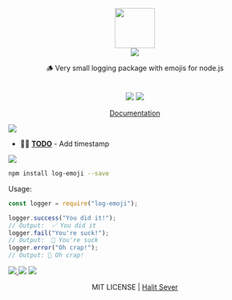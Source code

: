 <p align="center" class="logo-section">
<img src="https://i.ibb.co/gvD8wP1/Vulcan-Salute-Medium-Skin-Tone.png" height="80" width="80"/>
</br>
<img src="https://halitsever-api.vercel.app/api/repo-title?title=Log%20Emoji">

<p align="center">
🪵 Very small logging package with emojis for node.js <br>
<br/>
<br/>
<img src="https://img.shields.io/github/sponsors/halitsever"/> 
<img src="https://img.shields.io/github/license/halitsever/repo_name"/> 
</p>
<p align="center">
<a align="center" href="#">Documentation</a>
  </p>
</p>

<a align="center">
<img src="https://halitsever-api.vercel.app/api/details"/>
</a>

- 🧑‍💻 [**TODO**](#) - Add timestamp

<a align="center" >
<img src="https://halitsever-api.vercel.app/api/installation"/>
</a>

```bash
npm install log-emoji --save
```

Usage:

```javascript
const logger = require("log-emoji");

logger.success("You did it!");
// Output:  ✅ You did it
logger.fail("You're suck!");
// Output:  📛 You're suck
logger.error("Oh crap!");
// Output: 🚨 Oh crap!
```

<a align="center" href="https://github.com/halitsever/repo_name/issues">
<img src="https://halitsever-api.vercel.app/api/issue"/>
</a>

<a align="center">
<img src="https://halitsever-api.vercel.app/api/sponsor"/>
</a>

<a align="center">
<img src="https://halitsever-api.vercel.app/api/license"/>
</a>

<p align="center">
  MIT LICENSE | <a href="https://github.com/halitsever">Halit Sever</a>
</p>
